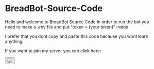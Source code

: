 # BreadBot-Source-Code

Hello and welcome to BreadBot Source Code
In order to run the bot you need to make a .env file and put "token = (your token)" inside

I prefer that you dont copy and paste this code because you wont learn anything. 

If you want to join my server you can click here:

<button onclick="window.open('https://discord.gg/awy35MJ5pc');">
    <img src="https://discordapp.com/api/guilds/680221497197068308/widget.png?style=banner4" />
</button>
